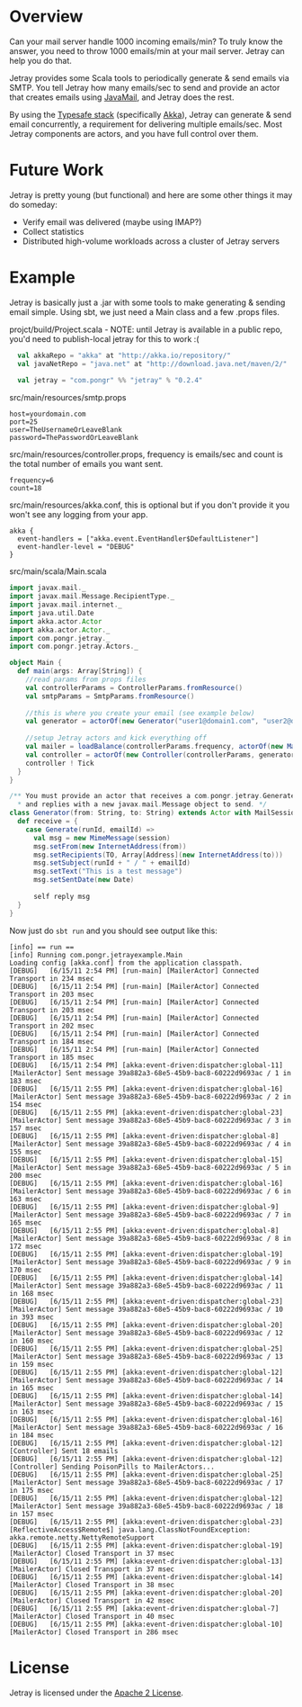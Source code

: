 # Overview

Can your mail server handle 1000 incoming emails/min? To truly know the answer, you need to throw 1000 emails/min at your mail server.  Jetray can help you do that.

Jetray provides some Scala tools to periodically generate & send emails via SMTP.  You tell Jetray how many emails/sec to send and provide an actor that creates emails using [JavaMail](http://www.oracle.com/technetwork/java/javamail/index.html), and Jetray does the rest.

By using the [Typesafe stack](http://typesafe.com/stack) (specifically [Akka](http://akka.io/)), Jetray can generate & send email concurrently, a requirement for delivering multiple emails/sec.  Most Jetray components are actors, and you have full control over them.

# Future Work

Jetray is pretty young (but functional) and here are some other things it may do someday:

 - Verify email was delivered (maybe using IMAP?)
 - Collect statistics
 - Distributed high-volume workloads across a cluster of Jetray servers

# Example

Jetray is basically just a .jar with some tools to make generating & sending email simple. Using sbt, we just need a Main class and a few .props files.

projct/build/Project.scala - NOTE: until Jetray is available in a public repo, you'd need to publish-local jetray for this to work :(

``` scala
  val akkaRepo = "akka" at "http://akka.io/repository/"
  val javaNetRepo = "java.net" at "http://download.java.net/maven/2/"
  
  val jetray = "com.pongr" %% "jetray" % "0.2.4"
```

src/main/resources/smtp.props

```
host=yourdomain.com
port=25
user=TheUsernameOrLeaveBlank
password=ThePasswordOrLeaveBlank
```

src/main/resources/controller.props, frequency is emails/sec and count is the total number of emails you want sent.

```
frequency=6
count=18
```

src/main/resources/akka.conf, this is optional but if you don't provide it you won't see any logging from your app.

```
akka {
  event-handlers = ["akka.event.EventHandler$DefaultListener"]
  event-handler-level = "DEBUG"
}
```

src/main/scala/Main.scala

``` scala
import javax.mail._
import javax.mail.Message.RecipientType._
import javax.mail.internet._
import java.util.Date
import akka.actor.Actor
import akka.actor.Actor._
import com.pongr.jetray._
import com.pongr.jetray.Actors._

object Main {
  def main(args: Array[String]) {
    //read params from props files
    val controllerParams = ControllerParams.fromResource()
    val smtpParams = SmtpParams.fromResource()
    
    //this is where you create your email (see example below)
    val generator = actorOf(new Generator("user1@domain1.com", "user2@domain2.com")).start
    
    //setup Jetray actors and kick everything off
    val mailer = loadBalance(controllerParams.frequency, actorOf(new MailerActor(smtpParams)).start)
    val controller = actorOf(new Controller(controllerParams, generator, mailer)).start
    controller ! Tick
  }
}

/** You must provide an actor that receives a com.pongr.jetray.Generate message 
  * and replies with a new javax.mail.Message object to send. */
class Generator(from: String, to: String) extends Actor with MailSession {
  def receive = {
    case Generate(runId, emailId) => 
      val msg = new MimeMessage(session)
      msg.setFrom(new InternetAddress(from))
      msg.setRecipients(TO, Array[Address](new InternetAddress(to)))
      msg.setSubject(runId + " / " + emailId)
      msg.setText("This is a test message")
      msg.setSentDate(new Date)
      
      self reply msg
  }
}
```

Now just do ```sbt run``` and you should see output like this:

```
[info] == run ==
[info] Running com.pongr.jetrayexample.Main 
Loading config [akka.conf] from the application classpath.
[DEBUG]   [6/15/11 2:54 PM] [run-main] [MailerActor] Connected Transport in 234 msec
[DEBUG]   [6/15/11 2:54 PM] [run-main] [MailerActor] Connected Transport in 203 msec
[DEBUG]   [6/15/11 2:54 PM] [run-main] [MailerActor] Connected Transport in 203 msec
[DEBUG]   [6/15/11 2:54 PM] [run-main] [MailerActor] Connected Transport in 202 msec
[DEBUG]   [6/15/11 2:54 PM] [run-main] [MailerActor] Connected Transport in 184 msec
[DEBUG]   [6/15/11 2:54 PM] [run-main] [MailerActor] Connected Transport in 185 msec
[DEBUG]   [6/15/11 2:54 PM] [akka:event-driven:dispatcher:global-11] [MailerActor] Sent message 39a882a3-68e5-45b9-bac8-60222d9693ac / 1 in 183 msec
[DEBUG]   [6/15/11 2:55 PM] [akka:event-driven:dispatcher:global-16] [MailerActor] Sent message 39a882a3-68e5-45b9-bac8-60222d9693ac / 2 in 154 msec
[DEBUG]   [6/15/11 2:55 PM] [akka:event-driven:dispatcher:global-23] [MailerActor] Sent message 39a882a3-68e5-45b9-bac8-60222d9693ac / 3 in 157 msec
[DEBUG]   [6/15/11 2:55 PM] [akka:event-driven:dispatcher:global-8] [MailerActor] Sent message 39a882a3-68e5-45b9-bac8-60222d9693ac / 4 in 155 msec
[DEBUG]   [6/15/11 2:55 PM] [akka:event-driven:dispatcher:global-15] [MailerActor] Sent message 39a882a3-68e5-45b9-bac8-60222d9693ac / 5 in 200 msec
[DEBUG]   [6/15/11 2:55 PM] [akka:event-driven:dispatcher:global-16] [MailerActor] Sent message 39a882a3-68e5-45b9-bac8-60222d9693ac / 6 in 163 msec
[DEBUG]   [6/15/11 2:55 PM] [akka:event-driven:dispatcher:global-9] [MailerActor] Sent message 39a882a3-68e5-45b9-bac8-60222d9693ac / 7 in 165 msec
[DEBUG]   [6/15/11 2:55 PM] [akka:event-driven:dispatcher:global-8] [MailerActor] Sent message 39a882a3-68e5-45b9-bac8-60222d9693ac / 8 in 172 msec
[DEBUG]   [6/15/11 2:55 PM] [akka:event-driven:dispatcher:global-19] [MailerActor] Sent message 39a882a3-68e5-45b9-bac8-60222d9693ac / 9 in 170 msec
[DEBUG]   [6/15/11 2:55 PM] [akka:event-driven:dispatcher:global-14] [MailerActor] Sent message 39a882a3-68e5-45b9-bac8-60222d9693ac / 11 in 168 msec
[DEBUG]   [6/15/11 2:55 PM] [akka:event-driven:dispatcher:global-23] [MailerActor] Sent message 39a882a3-68e5-45b9-bac8-60222d9693ac / 10 in 393 msec
[DEBUG]   [6/15/11 2:55 PM] [akka:event-driven:dispatcher:global-20] [MailerActor] Sent message 39a882a3-68e5-45b9-bac8-60222d9693ac / 12 in 160 msec
[DEBUG]   [6/15/11 2:55 PM] [akka:event-driven:dispatcher:global-25] [MailerActor] Sent message 39a882a3-68e5-45b9-bac8-60222d9693ac / 13 in 159 msec
[DEBUG]   [6/15/11 2:55 PM] [akka:event-driven:dispatcher:global-12] [MailerActor] Sent message 39a882a3-68e5-45b9-bac8-60222d9693ac / 14 in 165 msec
[DEBUG]   [6/15/11 2:55 PM] [akka:event-driven:dispatcher:global-14] [MailerActor] Sent message 39a882a3-68e5-45b9-bac8-60222d9693ac / 15 in 163 msec
[DEBUG]   [6/15/11 2:55 PM] [akka:event-driven:dispatcher:global-16] [MailerActor] Sent message 39a882a3-68e5-45b9-bac8-60222d9693ac / 16 in 184 msec
[DEBUG]   [6/15/11 2:55 PM] [akka:event-driven:dispatcher:global-12] [Controller] Sent 18 emails
[DEBUG]   [6/15/11 2:55 PM] [akka:event-driven:dispatcher:global-12] [Controller] Sending PoisonPills to MailerActors...
[DEBUG]   [6/15/11 2:55 PM] [akka:event-driven:dispatcher:global-25] [MailerActor] Sent message 39a882a3-68e5-45b9-bac8-60222d9693ac / 17 in 175 msec
[DEBUG]   [6/15/11 2:55 PM] [akka:event-driven:dispatcher:global-12] [MailerActor] Sent message 39a882a3-68e5-45b9-bac8-60222d9693ac / 18 in 157 msec
[DEBUG]   [6/15/11 2:55 PM] [akka:event-driven:dispatcher:global-23] [ReflectiveAccess$Remote$] java.lang.ClassNotFoundException: akka.remote.netty.NettyRemoteSupport
[DEBUG]   [6/15/11 2:55 PM] [akka:event-driven:dispatcher:global-19] [MailerActor] Closed Transport in 37 msec
[DEBUG]   [6/15/11 2:55 PM] [akka:event-driven:dispatcher:global-13] [MailerActor] Closed Transport in 37 msec
[DEBUG]   [6/15/11 2:55 PM] [akka:event-driven:dispatcher:global-14] [MailerActor] Closed Transport in 38 msec
[DEBUG]   [6/15/11 2:55 PM] [akka:event-driven:dispatcher:global-20] [MailerActor] Closed Transport in 42 msec
[DEBUG]   [6/15/11 2:55 PM] [akka:event-driven:dispatcher:global-7] [MailerActor] Closed Transport in 40 msec
[DEBUG]   [6/15/11 2:55 PM] [akka:event-driven:dispatcher:global-10] [MailerActor] Closed Transport in 286 msec
```

# License

Jetray is licensed under the [Apache 2 License](http://www.apache.org/licenses/LICENSE-2.0.txt).

